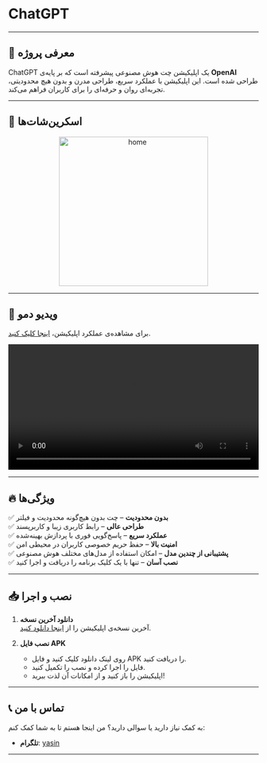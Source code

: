 # ChatGPT  

---  

## 🚀 معرفی پروژه  

ChatGPT یک اپلیکیشن چت هوش مصنوعی پیشرفته است که بر پایه‌ی **OpenAI** طراحی شده است. این اپلیکیشن با عملکرد سریع، طراحی مدرن و بدون هیچ محدودیتی، تجربه‌ای روان و حرفه‌ای را برای کاربران فراهم می‌کند.  

---  

## 📸 اسکرین‌شات‌ها
<p align="center">
  <img src="./screen1.pngg" alt="home" width="300" />  
  <p/>


---
## 🎥 ویدیو دمو  

برای مشاهده‌ی عملکرد اپلیکیشن، [اینجا کلیک کنید](https://raw.githubusercontent.com/yasinowo/Chatgpt/refs/heads/main/Screenrecorder-2025-02-06-17-56-02-665.mp4).  

<video src="Screenrecorder-2025-02-06-17-56-02-665.mp4" controls width="100%"></video>  

---  

## 🔥 ویژگی‌ها  

✅ **بدون محدودیت** – چت بدون هیچ‌گونه محدودیت و فیلتر  
✅ **طراحی عالی** – رابط کاربری زیبا و کاربرپسند  
✅ **عملکرد سریع** – پاسخ‌گویی فوری با پردازش بهینه‌شده  
✅ **امنیت بالا** – حفظ حریم خصوصی کاربران در محیطی امن  
✅ **پشتیبانی از چندین مدل** – امکان استفاده از مدل‌های مختلف هوش مصنوعی  
✅ **نصب آسان** – تنها با یک کلیک برنامه را دریافت و اجرا کنید  

---  

## 📥 نصب و اجرا  

1. **دانلود آخرین نسخه**  
   آخرین نسخه‌ی اپلیکیشن را از [اینجا دانلود کنید](https://raw.githubusercontent.com/yasinowo/Chatgpt/refs/heads/main/chatgpt2.apk).  

2. **نصب فایل APK**  

   - روی لینک دانلود کلیک کنید و فایل APK را دریافت کنید.  
   - فایل را اجرا کرده و نصب را تکمیل کنید.  
   - اپلیکیشن را باز کنید و از امکانات آن لذت ببرید!  

---  

## 📞 تماس با من  

به کمک نیاز دارید یا سوالی دارید؟ من اینجا هستم تا به شما کمک کنم:  

- **تلگرام**: [yasin](https://t.me/yasinid)  

---
